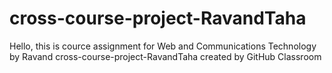 # cross-course-project-RavandTaha

Hello, this is cource assignment for Web and Communications Technology by Ravand
cross-course-project-RavandTaha created by GitHub Classroom
